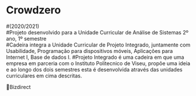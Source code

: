 # Crowdzero

#(2020/2021)</br>
#Projeto desenvolvido para a Unidade Curricular de Análise de Sistemas 2º ano, 1º semestre</br>
#Cadeira integra a Unidade Curricular de Projeto Integrado, juntamente com Usabilidade, Programação para dispositivos móveis, Aplicações para Internet I, Base de dados I.
#Projeto Integrado é uma cadeira em que uma empresa em parceria com o Instituto Politecnico de Viseu, propôe uma ideia e ao longo dos dois semestres esta é desenvolvida através das unidades curriculares em cima descritas.

:office:Bizdirect</br>
